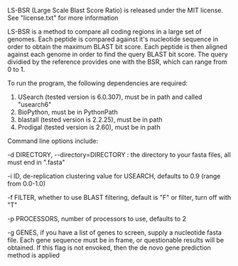 LS-BSR (Large Scale Blast Score Ratio) is released under the MIT license.  See "license.txt" for more information

LS-BSR is a method to compare all coding regions in a large set of genomes.
Each peptide is compared against it's nucleotide sequence in order to obtain
the maximum BLAST bit score.  Each peptide is then aligned against each genome
in order to find the query BLAST bit score.  The query dividied by the reference
provides one with the BSR, which can range from 0 to 1.

To run the program, the following dependencies are required:

1.  USearch (tested version is 6.0.307), must be in path and called "usearch6"
2.  BioPython, must be in PythonPath
3.  blastall (tested version is 2.2.25), must be in path
4.  Prodigal (tested version is 2.60), must be in path

Command line options include:

-d DIRECTORY, --directory=DIRECTORY : the directory to your fasta files, all must end in 
".fasta"

-i ID, de-replication clustering value for USEARCH, defaults to 0.9 (range from 0.0-1.0)

-f FILTER, whether to use BLAST filtering, default is "F" or filter, turn off with "T"

-p PROCESSORS, number of processors to use, defaults to 2

-g GENES, if you have a list of genes to screen, supply a nucleotide fasta file. Each gene
sequence must be in frame, or questionable results will be obtained.  If this flag is not envoked,
 then the de novo gene prediction method is applied 
